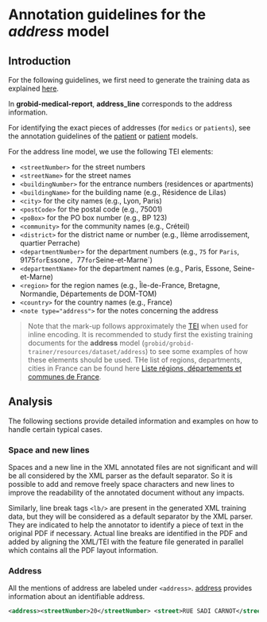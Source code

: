 # Annotation guidelines for the _address_ model

## Introduction
For the following guidelines, we first need to generate the training data as explained [here](../Training-the-medical-report-models.md#generation-of-training-data).

In __grobid-medical-report__, __address_line__ corresponds to the address information. 

For identifying the exact pieces of addresses (for `medics` or `patients`), see the annotation guidelines of the [patient](medic.md) or [patient](patient.md) models.

For the address line model, we use the following TEI elements:

* `<streetNumber>` for the street numbers
* `<streetName>` for the street names
* `<buildingNumber>` for the entrance numbers (residences or apartments)
* `<buildingName>` for the building name (e.g., Résidence de Lilas)
* `<city>` for the city names (e.g., Lyon, Paris)
* `<postCode>` for the postal code (e.g., 75001)
* `<poBox>` for the PO box number (e.g., BP 123)
* `<community>` for the community names (e.g., Créteil)
* `<district>` for the district name or number (e.g., IIème arrodissement, quartier Perrache)
* `<departmentNumber>` for the department numbers (e.g., `75` for `Paris`, 9175` for `Essone`, `77` for `Seine-et-Marne`)
* `<departmentName>` for the department names (e.g., Paris, Essone, Seine-et-Marne)
* `<region>` for the region names (e.g., Île-de-France, Bretagne, Normandie, Départements de DOM-TOM)
* `<country>` for the country names (e.g., France)
* `<note type="address">` for the notes concerning the address

> Note that the mark-up follows approximately the [TEI](http://www.tei-c.org) when used for inline encoding.
> It is recommended to study first the existing training documents for the __address__ model (`grobid/grobid-trainer/resources/dataset/address`) to see some examples of how these elements should be used.
> THe list of regions, departments, cities in France can be found here [Liste régions, départements et communes de France](https://www.villesfrance.fr/fr/).

## Analysis

The following sections provide detailed information and examples on how to handle certain typical cases.

### Space and new lines

Spaces and a new line in the XML annotated files are not significant and will be all considered by the XML parser as the default separator. So it is possible to add and remove freely space characters and new lines to improve the readability of the annotated document without any impacts. 

Similarly, line break tags `<lb/>` are present in the generated XML training data, but they will be considered as a default separator by the XML parser. They are indicated to help the annotator to identify a piece of text in the original PDF if necessary. Actual line breaks are identified in the PDF and added by aligning the XML/TEI with the feature file generated in parallel which contains all the PDF layout information. 

### Address 

All the mentions of address are labeled under `<address>`. [address](https://www.tei-c.org/release/doc/tei-p5-doc/en/html/ref-persName.html) provides information about an identifiable address.


```xml
<address><streetNumber>20</streetNumber> <street>RUE SADI CARNOT</street> <postCode>93170</postCode> <department>BAGNOLET</department></address>
```
